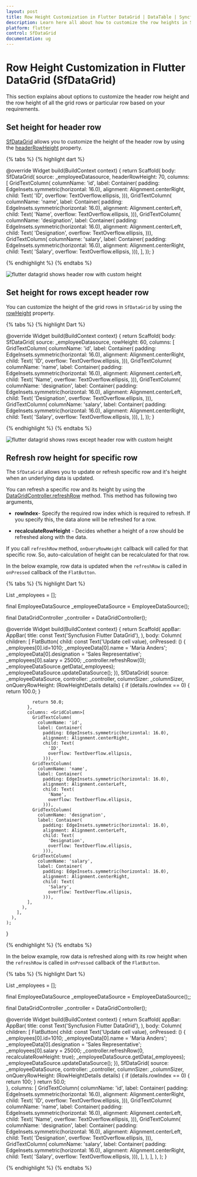 ```yaml
---
layout: post
title: Row Height Customization in Flutter DataGrid | DataTable | Syncfusion
description: Learn here all about how to customize the row heights in Syncfusion Flutter DataGrid (SfDataGrid) widget and more.
platform: flutter
control: SfDataGrid
documentation: ug
---
```


# Row Height Customization in Flutter DataGrid (SfDataGrid)

This section explains about options to customize the header row height and the row height of all the grid rows or particular row based on your requirements.

## Set height for header row

[SfDataGrid](https://pub.dev/documentation/syncfusion_flutter_datagrid/latest/datagrid/SfDataGrid-class.html) allows you to customize the height of the header row by using the [headerRowHeight](https://pub.dev/documentation/syncfusion_flutter_datagrid/latest/datagrid/SfDataGrid/headerRowHeight.html) property.

{% tabs %}
{% highlight dart %} 

@override
Widget build(BuildContext context) {
  return Scaffold(
      body: SfDataGrid(
    source: _employeeDatasource,
    headerRowHeight: 70,
    columns: <GridColumn>[
      GridTextColumn(
        columnName: 'id',
        label: Container(
          padding: EdgeInsets.symmetric(horizontal: 16.0),
          alignment: Alignment.centerRight,
          child: Text(
            'ID',
            overflow: TextOverflow.ellipsis,
          ))),
      GridTextColumn(
        columnName: 'name',
        label: Container(
          padding: EdgeInsets.symmetric(horizontal: 16.0),
          alignment: Alignment.centerLeft,
          child: Text(
            'Name',
            overflow: TextOverflow.ellipsis,
          ))),
      GridTextColumn(
        columnName: 'designation',
        label: Container(
          padding: EdgeInsets.symmetric(horizontal: 16.0),
          alignment: Alignment.centerLeft,
          child: Text(
            'Designation',
            overflow: TextOverflow.ellipsis,
          ))),
      GridTextColumn(
        columnName: 'salary',
        label: Container(
          padding: EdgeInsets.symmetric(horizontal: 16.0),
          alignment: Alignment.centerRight,
          child: Text(
            'Salary',
            overflow: TextOverflow.ellipsis,
          ))),
    ],
  ));
}

{% endhighlight %}
{% endtabs %}

![flutter datagrid shows header row with custom height ](images/row-height-customization/flutter-datagrid-header-row-height.jpg)

## Set height for rows except header row

You can customize the height of the grid rows in `SfDataGrid` by using the [rowHeight](https://pub.dev/documentation/syncfusion_flutter_datagrid/latest/datagrid/SfDataGrid/rowHeight.html) property.

{% tabs %}
{% highlight Dart %} 
        
@override
Widget build(BuildContext context) {
  return Scaffold(
      body: SfDataGrid(
    source: _employeeDatasource,
    rowHeight: 60,
    columns: <GridColumn>[
      GridTextColumn(
        columnName: 'id',
        label: Container(
          padding: EdgeInsets.symmetric(horizontal: 16.0),
          alignment: Alignment.centerRight,
          child: Text(
            'ID',
            overflow: TextOverflow.ellipsis,
          ))),
      GridTextColumn(
        columnName: 'name',
        label: Container(
          padding: EdgeInsets.symmetric(horizontal: 16.0),
          alignment: Alignment.centerLeft,
          child: Text(
            'Name',
            overflow: TextOverflow.ellipsis,
          ))),
      GridTextColumn(
        columnName: 'designation',
        label: Container(
          padding: EdgeInsets.symmetric(horizontal: 16.0),
          alignment: Alignment.centerLeft,
          child: Text(
            'Designation',
            overflow: TextOverflow.ellipsis,
          ))),
      GridTextColumn(
        columnName: 'salary',
        label: Container(
          padding: EdgeInsets.symmetric(horizontal: 16.0),
          alignment: Alignment.centerRight,
          child: Text(
            'Salary',
            overflow: TextOverflow.ellipsis,
          ))),
    ],
  ));
}

{% endhighlight %}
{% endtabs %}

![flutter datagrid shows rows except header row with custom height](images/row-height-customization/flutter-datagrid-row-height.jpg)

## Refresh row height for specific row

The `SfDataGrid` allows you to update or refresh specific row and it's height when 
an underlying data is updated.

You can refresh a specific row and its height by using the [DataGridController.refreshRow](https://pub.dev/documentation/syncfusion_flutter_datagrid/latest/datagrid/DataGridController/refreshRow.html) method. This method has following two arguments,

* **rowIndex**- Specify the required row index which is required to refresh. If you specify this, the data alone will be refreshed for a row.

* **recalculateRowHeight** - Decides whether a height of a row should be refreshed along with the data.

If you call `refreshRow` method, `onQueryRowHeight` callback will called for that specific row. So, auto-calculation of height can be recalculated for that row.

In the below example, row data is updated when the `refreshRow` is called in `onPressed` callback of the `FlatButton`.

{% tabs %}
{% highlight Dart %} 

List<Employee> _employees = [];

final EmployeeDataSource _employeeDataSource = EmployeeDataSource();

final DataGridController _controller = DataGridController();

@override
Widget build(BuildContext context) {
  return Scaffold(
    appBar: AppBar(
      title: const Text('Syncfusion Flutter DataGrid'),
    ),
    body: Column(
      children: [
        FlatButton(
          child: const Text('Update cell value),
              onPressed: () {
                _employees[0].id=1010;
                _employeeData[0].name = 'Maria Anders';
                _employeeData[0].designation = 'Sales Representative';
                _employees[0].salary = 25000;
                _controller.refreshRow(0);
                _employeeDataSource.getData(_employees);
                _employeeDataSource.updateDataSource();
              }),
          SfDataGrid(
            source: _employeeDataSource,
            controller: _controller,
            columnSizer: _columnSizer,
            onQueryRowHeight: (RowHeightDetails details) {
              if (details.rowIndex == 0) {
                return 100.0;
              }
              
              return 50.0; 
            },
            columns: <GridColumn>[
              GridTextColumn(
                columnName: 'id',
                label: Container(
                  padding: EdgeInsets.symmetric(horizontal: 16.0),
                  alignment: Alignment.centerRight,
                  child: Text(
                    'ID',
                    overflow: TextOverflow.ellipsis,
                  ))),
              GridTextColumn(
                columnName: 'name',
                label: Container(
                  padding: EdgeInsets.symmetric(horizontal: 16.0),
                  alignment: Alignment.centerLeft,
                  child: Text(
                    'Name',
                    overflow: TextOverflow.ellipsis,
                  ))),
              GridTextColumn(
                columnName: 'designation',
                label: Container(
                  padding: EdgeInsets.symmetric(horizontal: 16.0),
                  alignment: Alignment.centerLeft,
                  child: Text(
                    'Designation',
                    overflow: TextOverflow.ellipsis,
                  ))),
              GridTextColumn(
                columnName: 'salary',
                label: Container(
                  padding: EdgeInsets.symmetric(horizontal: 16.0),
                  alignment: Alignment.centerRight,
                  child: Text(
                    'Salary',
                    overflow: TextOverflow.ellipsis,
                  ))),
            ],
          ),
        ],
      ),
    );
  }

{% endhighlight %}
{% endtabs %}

In the below example, row data is refreshed along with its row height when the `refreshRow` is called in `onPressed` callback of the `FlatButton`.

{% tabs %}
{% highlight Dart %} 

List<Employee> _employees = [];

final EmployeeDataSource _employeeDataSource = EmployeeDataSource();;

final DataGridController _controller = DataGridController();

@override
Widget build(BuildContext context) {
  return Scaffold(
    appBar: AppBar(
      title: const Text('Syncfusion Flutter DataGrid'),
    ),
    body: Column(
      children: [
        FlatButton(
          child: const Text('Update cell value),
              onPressed: () {
                _employees[0].id=1010;
                _employeeData[0].name = 'Maria Anders';
                _employeeData[0].designation = 'Sales Representative';
                _employees[0].salary = 25000;
                _controller.refreshRow(0, recalculateRowHeight: true);
                _employeeDataSource.getData(_employees);
                _employeeDataSource.updateDataSource();
              }),
          SfDataGrid(
            source: _employeeDataSource,
            controller: _controller,
            columnSizer: _columnSizer,
            onQueryRowHeight: (RowHeightDetails details) {
              if (details.rowIndex == 0) {
                return 100;
              }
              return 50.0;  
            },
            columns: <GridColumn>[
              GridTextColumn(
                columnName: 'id',
                label: Container(
                  padding: EdgeInsets.symmetric(horizontal: 16.0),
                  alignment: Alignment.centerRight,
                  child: Text(
                    'ID',
                    overflow: TextOverflow.ellipsis,
                  ))),
              GridTextColumn(
                columnName: 'name',
                label: Container(
                  padding: EdgeInsets.symmetric(horizontal: 16.0),
                  alignment: Alignment.centerLeft,
                  child: Text(
                    'Name',
                    overflow: TextOverflow.ellipsis,
                  ))),
              GridTextColumn(
                columnName: 'designation',
                label: Container(
                  padding: EdgeInsets.symmetric(horizontal: 16.0),
                  alignment: Alignment.centerLeft,
                  child: Text(
                    'Designation',
                    overflow: TextOverflow.ellipsis,
                  ))),
              GridTextColumn(
                columnName: 'salary',
                label: Container(
                  padding: EdgeInsets.symmetric(horizontal: 16.0),
                  alignment: Alignment.centerRight,
                  child: Text(
                    'Salary',
                    overflow: TextOverflow.ellipsis,
                  ))),
            ],
          ),
        ],
      ),
    );
  }

{% endhighlight %}
{% endtabs %}
